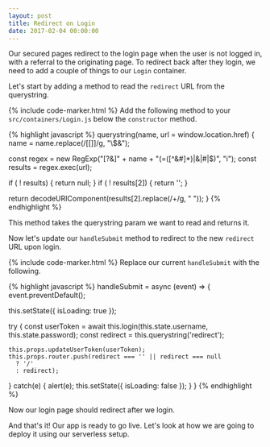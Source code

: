 ```yaml
---
layout: post
title: Redirect on Login
date: 2017-02-04 00:00:00
---
```


Our secured pages redirect to the login page when the user is not logged in, with a referral to the originating page. To redirect back after they login, we need to add a couple of things to our `Login` container.

Let's start by adding a method to read the `redirect` URL from the querystring.

{% include code-marker.html %} Add the following method to your `src/containers/Login.js` below the `constructor` method.

{% highlight javascript %}
querystring(name, url = window.location.href) {
  name = name.replace(/[\[\]]/g, "\\$&");

  const regex = new RegExp("[?&]" + name + "(=([^&#]*)|&|#|$)", "i");
  const results = regex.exec(url);

  if ( ! results) { return null; }
  if ( ! results[2]) { return ''; }

  return decodeURIComponent(results[2].replace(/\+/g, " "));
}
{% endhighlight %}

This method takes the querystring param we want to read and returns it.

Now let's update our `handleSubmit` method to redirect to the new `redirect` URL upon login.

{% include code-marker.html %} Replace our current `handleSubmit` with the following.

{% highlight javascript %}
handleSubmit = async (event) => {
  event.preventDefault();

  this.setState({ isLoading: true });

  try {
    const userToken = await this.login(this.state.username, this.state.password);
    const redirect = this.querystring('redirect');

    this.props.updateUserToken(userToken);
    this.props.router.push(redirect === '' || redirect === null
      ? '/'
      : redirect);
  }
  catch(e) {
    alert(e);
    this.setState({ isLoading: false });
  }
}
{% endhighlight %}

Now our login page should redirect after we login.

And that's it! Our app is ready to go live. Let's look at how we are going to deploy it using our serverless setup.
